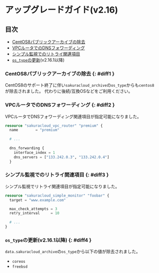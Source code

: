 # アップグレードガイド(v2.16)

## 目次

- [CentOS8パブリックアーカイブの除去](#diff1)
- [VPCルータでのDNSフォワーディング](#diff2)
- [シンプル監視でのリトライ関連項目](#diff3)
- [`os_type`の更新](#diff4)(v2.16.1以降)
  
### CentOS8パブリックアーカイブの除去 {: #diff1 }

CentOS8のサポート終了に伴い`sakuracloud_archive`の`os_type`からも`centos8`が除去されました。
代わりに後続/互換OSなどをご利用ください。

### VPCルータでのDNSフォワーディング {: #diff2 }

VPCルータでDNSフォワーディング関連項目が指定可能になりました。

```tf
resource "sakuracloud_vpc_router" "premium" {
  name        = "premium"
  
  # ...
  
  dns_forwarding {
    interface_index = 1
    dns_servers = ["133.242.0.3", "133.242.0.4"]
  }
```

### シンプル監視でのリトライ関連項目 {: #diff3 }

シンプル監視でリトライ関連項目が指定可能になりました。

```tf
resource "sakuracloud_simple_monitor" "foobar" {
  target = "www.example.com"

  max_check_attempts = 3
  retry_interval     = 10
  
  # ...
}
```

### `os_type`の更新(v2.16.1以降) {: #diff4 }

`data.sakuracloud_archive`の`os_type`から以下の値が除去されました。  

- `coreos`
- `freebsd`
